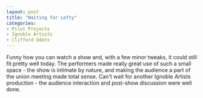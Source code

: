 ```yaml
---
layout: post
title: "Waiting for Lefty"
categories:
- Pilot Projects
- Ignoble Artists
- Clifford Odets
---
```


Funny how you can watch a show and, with a few minor tweaks, it could still fit pretty well today. The performers made really great use of such a small space - the show is intimate by nature, and making the audience a part of the union meeting made total sense. Can't wait for another Ignoble Artists production - the audience interaction and post-show discussion were well done.
